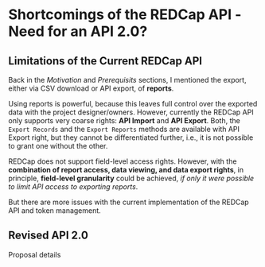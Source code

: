 Shortcomings of the REDCap API -  
Need for an API 2.0?
==============

## Limitations of the Current REDCap API

Back in the _Motivation_ and _Prerequisits_ sections, I mentioned the export, either via CSV download or API export, of **reports**.

Using reports is powerful, because this leaves full control over the exported data with the project designer/owners. However, currently the REDCap API only supports very coarse rights: **API Import** and **API Export**. Both, the `Export Records` and the `Export Reports` methods are available with API Export right, but they cannot be differentiated further, i.e., it is not possible to grant one without the other.

REDCap does not support field-level access rights. However, with the **combination of report access, data viewing, and data export rights**, in principle, **field-level granularity** could be achieved, _if only it were possible to limit API access to exporting reports_.


But there are more issues with the current implementation of the REDCap API and token management.






## Revised API 2.0


Proposal details

